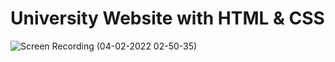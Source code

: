 # University Website with HTML & CSS
![Screen Recording (04-02-2022 02-50-35)](https://user-images.githubusercontent.com/66564001/152430983-acecffe4-a5ff-49cd-965e-4a38c83b4527.gif)
